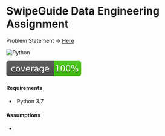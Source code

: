 # SwipeGuide Data Engineering Assignment

Problem Statement -> [Here](sg-data-challenge.md)

![Python](https://img.shields.io/badge/python-3.7-blue.svg)

![Code Coverage](coverage.svg)

#### Requirements

-  Python 3.7



#### Assumptions

-   
